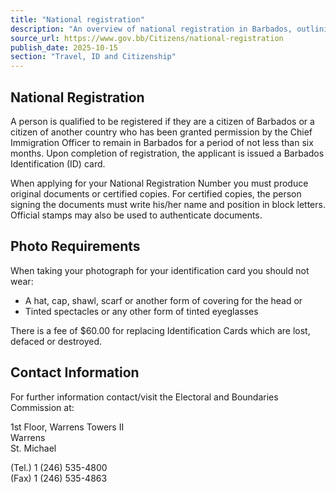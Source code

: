 ```yaml
---
title: "National registration"
description: "An overview of national registration in Barbados, outlining eligibility, required documents, photo guidelines, fees, and contact information for the Electoral and Boundaries Commission."
source_url: https://www.gov.bb/Citizens/national-registration
publish_date: 2025-10-15
section: "Travel, ID and Citizenship"
---
```


## National Registration

A person is qualified to be registered if they are a citizen of Barbados or a citizen of another country who has been granted permission by the Chief Immigration Officer to remain in Barbados for a period of not less than six months. Upon completion of registration, the applicant is issued a Barbados Identification (ID) card.

When applying for your National Registration Number you must produce original documents or certified copies. For certified copies, the person signing the documents must write his/her name and position in block letters. Official stamps may also be used to authenticate documents.

## Photo Requirements

When taking your photograph for your identification card you should not wear:

*   A hat, cap, shawl, scarf or another form of covering for the head or
*   Tinted spectacles or any other form of tinted eyeglasses

There is a fee of $60.00 for replacing Identification Cards which are lost, defaced or destroyed.

## Contact Information

For further information contact/visit the Electoral and Boundaries Commission at:

1st Floor, Warrens Towers II  
Warrens  
St. Michael

(Tel.) 1 (246) 535-4800  
(Fax) 1 (246) 535-4863
```